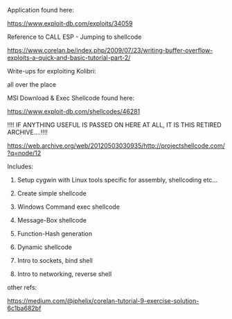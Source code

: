 
Application found here:

https://www.exploit-db.com/exploits/34059

Reference to CALL ESP - Jumping to shellcode

https://www.corelan.be/index.php/2009/07/23/writing-buffer-overflow-exploits-a-quick-and-basic-tutorial-part-2/


Write-ups for exploiting Kolibri:

all over the place



MSI Download & Exec Shellcode found here:

https://www.exploit-db.com/shellcodes/46281


!!!! IF ANYTHING USEFUL IS PASSED ON HERE AT ALL, IT IS THIS RETIRED ARCHIVE....!!!!

https://web.archive.org/web/20120503030935/http://projectshellcode.com/?q=node/12

Includes:

1. Setup cygwin with Linux tools specific for assembly, shellcoding etc...

2. Create simple shellcode

3. Windows Command exec shellcode

4. Message-Box shellcode

5. Function-Hash generation

6. Dynamic shellcode

7. Intro to sockets, bind shell

8. Intro to networking, reverse shell


other refs:

https://medium.com/@iphelix/corelan-tutorial-9-exercise-solution-6c1ba682bf

